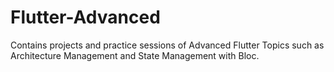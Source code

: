 # Flutter-Advanced
 Contains projects and practice sessions of Advanced Flutter Topics such as Architecture Management and State Management with Bloc.
